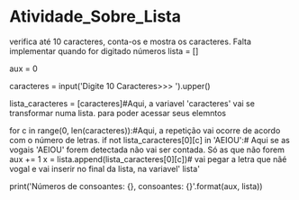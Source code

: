 # Atividade_Sobre_Lista
verifica até 10 caracteres, conta-os e mostra os caracteres. Falta implementar quando for digitado números
lista = []

aux = 0

caracteres = input('Digite 10 Caracteres>>> ').upper()

lista_caracteres = [caracteres]#Aqui, a variavel 'caracteres' vai se transformar numa lista. para poder acessar seus elemntos

for c in range(0, len(caracteres)):#Aqui, a repetição vai ocorre de acordo com o número de letras.
    if not lista_caracteres[0][c] in 'AEIOU':# Aqui se as vogais 'AEIOU' forem detectada não vai ser contada. Só as que não forem
        aux += 1
        x = lista.append(lista_caracteres[0][c])# vai pegar a letra que nãé vogal e vai inserir no final da lista, na variavel' lista'

print('Números de consoantes: {}, consoantes: {}'.format(aux, lista))
